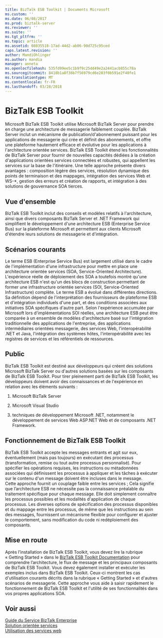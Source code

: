 ```yaml
---
title: BizTalk ESB Toolkit | Documents Microsoft
ms.custom: ''
ms.date: 06/08/2017
ms.prod: biztalk-server
ms.reviewer: ''
ms.suite: ''
ms.tgt_pltfrm: ''
ms.topic: article
ms.assetid: 08035518-17ad-44d2-ab06-90d725c95ced
caps.latest.revision: ''
author: MandiOhlinger
ms.author: mandia
manager: anneta
ms.openlocfilehash: 535fd99ee5c1b9f9c25dd49e2a2441acb855c78a
ms.sourcegitcommit: 8418b1a8f38b7f56979cd6e203f0b591e2f40fe1
ms.translationtype: MT
ms.contentlocale: fr-FR
ms.lasthandoff: 03/28/2018
---
```

# <a name="biztalk-esb-toolkit"></a>BizTalk ESB Toolkit
Microsoft BizTalk ESB Toolkit utilise Microsoft BizTalk Server pour prendre en charge une architecture de messagerie faiblement couplée. BizTalk Server inclut un mécanisme de publication/d'abonnement puissant pour les applications de messagerie qui crée et définit des abonnements, et offre une plateforme hautement efficace et évolutive pour les applications à l'architecture orientée services. BizTalk ESB Toolkit étend les fonctionnalités de BizTalk Server pour fournir de nouvelles capacités dédiées à la création d'applications orientées services connectées et robustes, qui appellent les services sur la base de l'itinéraire. Une telle approche présente divers avantages : composition légère des services, résolution dynamique des points de terminaison et des mappages, intégration des services Web et WS-*, gestion des erreurs et création de rapports, et intégration à des solutions de gouvernance SOA tierces.  
  
## <a name="overview"></a>Vue d'ensemble  
 BizTalk ESB Toolkit inclut des conseils et modèles relatifs à l'architecture, ainsi que divers composants BizTalk Server et .NET Framework qui simplifient le développement d'une architecture ESB (Enterprise Service Bus) sur la plateforme Microsoft et permettent aux clients Microsoft d'étendre leurs solutions de messagerie et d'intégration.  
  
## <a name="common-scenarios"></a>Scénarios courants  
 Le terme ESB (Enterprise Service Bus) est largement utilisé dans le cadre de l'implémentation d'une infrastructure pour mettre en place une architecture orientée services (SOA, Service-Oriented Architecture). L'expérience réelle de déploiement des SOA a toutefois montré qu'une architecture ESB n'est qu'un des blocs de construction permettant de former une infrastructure orientée services (SOI, Service-Oriented Infrastructure) complète. Le terme ESB a évolué dans différentes directions. Sa définition dépend de l'interprétation des fournisseurs de plateforme ESB et d'intégration individuels d'une part, et des conditions associées aux initiatives SOA spécifiques d'autre part. Selon l'expérience accumulée par Microsoft lors d'implémentations SOI réelles, une architecture ESB peut être comparée à un ensemble de modèles d'architecture basé sur l'intégration traditionnelle des applications de l'entreprise, des applications intermédiaires orientées messagerie, des services Web, l'interopérabilité .NET et Java, l'intégration des systèmes hôtes, l'interopérabilité avec les registres de services et les référentiels de ressources.  
  
## <a name="audience-requirements"></a>Public  
 BizTalk ESB Toolkit est destiné aux développeurs qui créent des solutions Microsoft BizTalk Server ou d'autres solutions basées sur les composants de BizTalk ESB Toolkit. Pour tirer pleinement parti de BizTalk ESB Toolkit, les développeurs doivent avoir des connaissances et de l'expérience en relation avec les éléments suivants :  
  
1.  Microsoft BizTalk Server  
  
2.  Microsoft Visual Studio  
  
3.  techniques de développement Microsoft .NET, notamment le développement de services Web ASP.NET Web et de composants .NET Framework.  
  
## <a name="how-the-biztalk-esb-toolkit-works"></a>Fonctionnement de BizTalk ESB Toolkit  
 BizTalk ESB Toolkit accepte les messages entrants et agit sur eux, éventuellement (mais pas toujours) en exécutant des processus (transformation, remise ou tout autre processus personnalisé). Pour spécifier les opérations requises, les instructions ou métadonnées associées qui définissent les processus à appliquer et les tâches à exécuter sur le contenu d'un message doivent être incluses dans le message.   
Cette approche fournit un couplage faible entre les services ; Cela signifie que l’architecture ESB ne nécessite pas la connaissance préalable du traitement spécifique pour chaque message. Elle doit simplement connaître les processus possibles et les modalités d'application de chaque processus. Les diverses options de spécification des processus disponibles et du mappage entre les processus, de même que les instructions au sein des messages, fournissent un mécanisme flexible pour configurer et ajuster le comportement, sans modification du code ni redéploiement des composants.  
  
## <a name="getting-started"></a>Mise en route  
 Après l’installation de BizTalk ESB Toolkit, vous devez lire la rubrique « Getting Started » dans le [BizTalk ESB Toolkit Documentation](http://go.microsoft.com/fwlink/?LinkId=193578) pour comprendre l’architecture, le flux de message et les principaux composants de BizTalk ESB Toolkit. Vous devez également installer et exécuter les exemples inclus dans BizTalk ESB Toolkit. Ceux-ci montrent les cas d'utilisation courants décrits dans la rubrique « Getting Started » et d'autres scénarios de messagerie. Cette approche vous aide à saisir rapidement le fonctionnement de BizTalk ESB Toolkit et l'utilité de ses fonctionnalités dans vos propres applications SOA.  
  
## <a name="see-also"></a>Voir aussi  
 [Guide du Service BizTalk Enterprise](http://go.microsoft.com/fwlink/?LinkId=193577)   
 [Solution orientée services](../core/service-oriented-solution.md)   
 [Utilisation des services web](../core/using-web-services.md)